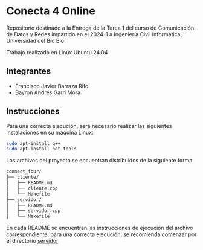 # Conecta 4 Online
Repositorio destinado a la Entrega de la Tarea 1 del curso de Comunicación de Datos y Redes impartido en el 2024-1 a Ingeniería Civil Informática, Universidad del Bio Bio

Trabajo realizado en Linux Ubuntu 24.04

## Integrantes

- Francisco Javier Barraza Rifo
- Bayron Andrés Garri Mora


## Instrucciones
Para una correcta ejecución, será necesario realizar las siguientes instalaciones en su máquina Linux:
```bash
sudo apt-install g++
sudo apt-install net-tools
```

Los archivos del proyecto se encuentran distribuidos de la siguiente forma:
```bash
connect_four/
├── cliente/
│   ├── README.md
│   ├── cliente.cpp
│   └── Makefile
├── servidor/
│   ├── README.md
│   ├── servidor.cpp
│   └── Makefile
```
En cada README se encuentran las instrucciones de ejecución del archivo correspondiente, para una correcta ejecución, se recomienda comenzar por el directorio [servidor](./connect_four/servidor/)

